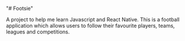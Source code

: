 "# Footsie" 


A project to help me learn Javascript and React Native. This is a football application which allows users to follow their favourite players, teams, leagues and competitions. 

